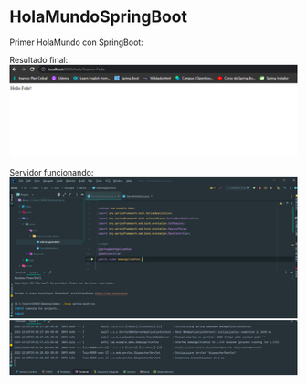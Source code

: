 # HolaMundoSpringBoot
Primer HolaMundo con SpringBoot:

Resultado final:
![](https://github.com/federicogandaria/HolaMundoSpringBoot/blob/main/HolaMundoSpring1.png)

Servidor funcionando:
![](https://github.com/federicogandaria/HolaMundoSpringBoot/blob/main/HolaMundoSpring2.png)
![](https://github.com/federicogandaria/HolaMundoSpringBoot/blob/main/HolaMundoSpring3.png)
